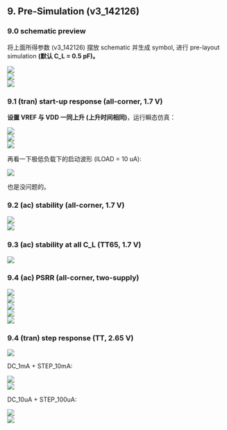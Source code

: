 
## 9. Pre-Simulation (v3_142126)


### 9.0 schematic preview

将上面所得参数 (v3_142126) 摆放 schematic 并生成 symbol, 进行 pre-layout simulation **(默认 C_L = 0.5 pF)。**

<div class="center"><img src="https://imagebank-0.oss-cn-beijing.aliyuncs.com/VS-PicGo/2025-09-14-21-33-17_202509_tsmcN65_LDO__basic_in-1d8-to-2d5_out-1d0.png"/></div>
<div class="center"><img src="https://imagebank-0.oss-cn-beijing.aliyuncs.com/VS-PicGo/2025-09-14-21-44-27_202509_tsmcN65_LDO__basic_in-1d8-to-2d5_out-1d0.png"/></div>
<div class="center"><img src="https://imagebank-0.oss-cn-beijing.aliyuncs.com/VS-PicGo/2025-09-14-21-44-39_202509_tsmcN65_LDO__basic_in-1d8-to-2d5_out-1d0.png"/></div>

### 9.1 (tran) start-up response (all-corner, 1.7 V)

**设置 VREF 与 VDD 一同上升 (上升时间相同)**，运行瞬态仿真：

<div class="center"><img src="https://imagebank-0.oss-cn-beijing.aliyuncs.com/VS-PicGo/2025-09-14-21-50-50_202509_tsmcN65_LDO__basic_in-1d8-to-2d5_out-1d0.png"/></div>
<div class="center"><img src="https://imagebank-0.oss-cn-beijing.aliyuncs.com/VS-PicGo/2025-09-14-21-52-13_202509_tsmcN65_LDO__basic_in-1d8-to-2d5_out-1d0.png"/></div>
<div class="center"><img src="https://imagebank-0.oss-cn-beijing.aliyuncs.com/VS-PicGo/2025-09-14-21-50-25_202509_tsmcN65_LDO__basic_in-1d8-to-2d5_out-1d0.png"/></div>

再看一下极低负载下的启动波形 (ILOAD = 10 uA):

<div class="center"><img src="https://imagebank-0.oss-cn-beijing.aliyuncs.com/VS-PicGo/2025-09-14-21-54-06_202509_tsmcN65_LDO__basic_in-1d8-to-2d5_out-1d0.png"/></div>

也是没问题的。

### 9.2 (ac) stability (all-corner, 1.7 V)



<div class="center"><img src="https://imagebank-0.oss-cn-beijing.aliyuncs.com/VS-PicGo/2025-09-14-21-55-15_202509_tsmcN65_LDO__basic_in-1d8-to-2d5_out-1d0.png"/></div>
<div class="center"><img src="https://imagebank-0.oss-cn-beijing.aliyuncs.com/VS-PicGo/2025-09-14-22-03-59_202509_tsmcN65_LDO__basic_in-1d8-to-2d5_out-1d0.png"/></div>



<!-- 注：我们怀疑 (ac) stability 仿真中得到的直流工作点与 transient opt 有明显不同，导致部分 stability 结果不准确。
 -->

<!-- 将 ILOAD 改为 RLOAD 又尝试了下，无明显变化。
 -->



### 9.3 (ac) stability at all C_L (TT65, 1.7 V)

<div class="center"><img src="https://imagebank-0.oss-cn-beijing.aliyuncs.com/VS-PicGo/2025-09-14-22-22-34_202509_tsmcN65_LDO__basic_in-1d8-to-2d5_out-1d0.png"/></div>

### 9.4 (ac) PSRR (all-corner, two-supply)


<div class="center"><img src="https://imagebank-0.oss-cn-beijing.aliyuncs.com/VS-PicGo/2025-09-14-22-24-59_202509_tsmcN65_LDO__basic_in-1d8-to-2d5_out-1d0.png"/></div>

<div class="center"><img src="https://imagebank-0.oss-cn-beijing.aliyuncs.com/VS-PicGo/2025-09-14-22-24-02_202509_tsmcN65_LDO__basic_in-1d8-to-2d5_out-1d0.png"/></div>
<div class="center"><img src="https://imagebank-0.oss-cn-beijing.aliyuncs.com/VS-PicGo/2025-09-14-22-29-19_202509_tsmcN65_LDO__basic_in-1d8-to-2d5_out-1d0.png"/></div>

<div class="center"><img src="https://imagebank-0.oss-cn-beijing.aliyuncs.com/VS-PicGo/2025-09-14-22-24-39_202509_tsmcN65_LDO__basic_in-1d8-to-2d5_out-1d0.png"/></div>
<div class="center"><img src="https://imagebank-0.oss-cn-beijing.aliyuncs.com/VS-PicGo/2025-09-14-22-31-03_202509_tsmcN65_LDO__basic_in-1d8-to-2d5_out-1d0.png"/></div>

### 9.4 (tran) step response (TT, 2.65 V)

<div class="center"><img src="https://imagebank-0.oss-cn-beijing.aliyuncs.com/VS-PicGo/2025-09-14-22-41-46_202509_tsmcN65_LDO__basic_in-1d8-to-2d5_out-1d0.png"/></div>

DC_1mA + STEP_10mA:

<div class="center"><img src="https://imagebank-0.oss-cn-beijing.aliyuncs.com/VS-PicGo/2025-09-14-22-44-37_202509_tsmcN65_LDO__basic_in-1d8-to-2d5_out-1d0.png"/></div>
<div class="center"><img src="https://imagebank-0.oss-cn-beijing.aliyuncs.com/VS-PicGo/2025-09-14-22-43-48_202509_tsmcN65_LDO__basic_in-1d8-to-2d5_out-1d0.png"/></div>

DC_10uA + STEP_100uA:

<div class="center"><img src="https://imagebank-0.oss-cn-beijing.aliyuncs.com/VS-PicGo/2025-09-14-22-47-22_202509_tsmcN65_LDO__basic_in-1d8-to-2d5_out-1d0.png"/></div>
<div class="center"><img src="https://imagebank-0.oss-cn-beijing.aliyuncs.com/VS-PicGo/2025-09-14-22-48-25_202509_tsmcN65_LDO__basic_in-1d8-to-2d5_out-1d0.png"/></div>